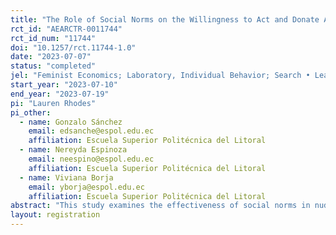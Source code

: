 ```yaml
---
title: "The Role of Social Norms on the Willingness to Act and Donate Against Sexual Harassment"
rct_id: "AEARCTR-0011744"
rct_id_num: "11744"
doi: "10.1257/rct.11744-1.0"
date: "2023-07-07"
status: "completed"
jel: "Feminist Economics; Laboratory, Individual Behavior; Search • Learning • Information and Knowledge • Communication • Belief • Unawarenes"
start_year: "2023-07-10"
end_year: "2023-07-19"
pi: "Lauren Rhodes"
pi_other:
  - name: Gonzalo Sánchez
    email: edsanche@espol.edu.ec
    affiliation: Escuela Superior Politécnica del Litoral
  - name: Nereyda Espinoza
    email: neespino@espol.edu.ec
    affiliation: Escuela Superior Politécnica del Litoral
  - name: Viviana Borja
    email: yborja@espol.edu.ec
    affiliation: Escuela Superior Politécnica del Litoral
abstract: "This study examines the effectiveness of social norms in nudging people to donate towards campaigns aimed at helping victims of sexual harassment and view how these social norms might influence potential bystanders' willingness to act against situation of sexual harassment. "
layout: registration
---
```


